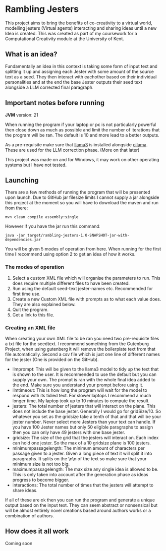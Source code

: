 # Rambling Jesters

This project aims to bring the benefits of co-creativity to a virtual world, modelling jesters (Virtual agents) interacting and sharing ideas until a new Idea is created. This was created as part of my coursework for a Computational Creativity module at the University of Kent.

## What is an idea?

Fundamentally an idea in this context is taking some form of input text and splitting it up and assigning each Jester with some amount of the source text as a seed. They then interact with eachother based on their individual personalities and at the end the base Jester outputs their seed text alongside a LLM corrected final paragraph.

## Important notes before running
**JVM** version: 21

When running the program if your laptop or pc is not particularly powerful then close down as much as possible and limit the number of iterations that the program will be ran. The default is 10 and more lead to a better outputs.

As a pre-requisite make sure that [llama3](https://ollama.com/library/llama3) is installed alongside [ollama](https://ollama.com/). These are used for the LLM correction phase. (More on that later)

This project was made on and for Windows, it may work on other operating systems but I have not tested.

## Launching
There are a few methods of running the program that will be presented upon launch. Due to GitHub jar filesize limits I cannot supply a jar alongside this project at the moment so you will have to download the maven and run from there:
```
mvn clean compile assembly:single
```
However if you have the jar run this command:
```
java -jar target/rambling-jesters-1.0-SNAPSHOT-jar-with-dependencies.jar
```

You will be given 5 modes of operation from here. When running for the first time I recommend using option 2 to get an idea of how it works.

### The modes of operation
1. Select a custom XML file which will organise the parameters to run. This does require multiple different files to have been created.
2. Run using the default seed-text jester-names etc. Recommended for first time use.
3. Create a new Custom XML file with prompts as to what each value does. They are also explained below.
4. Quit the program.
5. Get a link to this file.

### Creating an XML file
When creating your own XML file to be ran you need two pre-requisite files a txt file for the seedtext. I recommend something from the Gutenburg Project, when using gutenberg it will remove the boilerplate text from that file automatically. Second a csv file which is just one line of different names for the jester (One is provided on the GitHub).

- llmprompt: This will be given to the llama3 model to tidy up the text that is shown to the user. It is recommended to use the default but you can supply your own. The prompt is ran with the whole final idea added to the end. Make sure you understand your prompt before using it.
- llmtimeout: This is how long the program will wait for the model to respond with its tidied text. For slower laptops I recommend a much longer time. My laptop took up to 10 minutes to compute the result.
- jesters: The total number of jesters that will interact on the plane. This does not include the base jester. Generally I would go for gridSize/10. So whatever you set as the gridsize take a tenth of that and that will be your jester number. Never select more Jesters than your text can handle. If you have 100 Jester names but only 50 eligible paragraphs to assign then you can only have 49 jesters with one base jester.
- gridsize: The size of the grid that the jesters will interact on. Each index can hold one jester. So the max of a 10 gridsize plane is 100 jesters.
- minimumpassagelength: The minimum amount of characters per passage given to a jester. Given a long piece of text it will split it into paragraphs. It splits on the \n\n of the text so make sure that your minimum size is not too big.
- maximumpassagelength: The max size any single idea is allowed to be. This is only taken into account after the generation phase as ideas progress to become bigger.
- interactions: The total number of times that the jesters will attempt to share ideas.

If all of these are ok then you can run the program and generate a unique output based on the input text. They can seem abstract or nonsensical but will be almost entirely novel creations based around authors works or a combination of authors.

## How does it all work

Coming soon